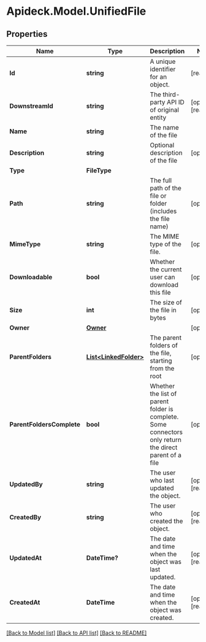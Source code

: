 # Apideck.Model.UnifiedFile

## Properties

Name | Type | Description | Notes
------------ | ------------- | ------------- | -------------
**Id** | **string** | A unique identifier for an object. | [readonly] 
**DownstreamId** | **string** | The third-party API ID of original entity | [optional] [readonly] 
**Name** | **string** | The name of the file | 
**Description** | **string** | Optional description of the file | [optional] 
**Type** | **FileType** |  | 
**Path** | **string** | The full path of the file or folder (includes the file name) | [optional] 
**MimeType** | **string** | The MIME type of the file. | [optional] 
**Downloadable** | **bool** | Whether the current user can download this file | [optional] 
**Size** | **int** | The size of the file in bytes | [optional] 
**Owner** | [**Owner**](Owner.md) |  | [optional] 
**ParentFolders** | [**List&lt;LinkedFolder&gt;**](LinkedFolder.md) | The parent folders of the file, starting from the root | [optional] 
**ParentFoldersComplete** | **bool** | Whether the list of parent folder is complete. Some connectors only return the direct parent of a file | [optional] 
**UpdatedBy** | **string** | The user who last updated the object. | [optional] [readonly] 
**CreatedBy** | **string** | The user who created the object. | [optional] [readonly] 
**UpdatedAt** | **DateTime?** | The date and time when the object was last updated. | [optional] [readonly] 
**CreatedAt** | **DateTime** | The date and time when the object was created. | [optional] [readonly] 

[[Back to Model list]](../README.md#documentation-for-models) [[Back to API list]](../README.md#documentation-for-api-endpoints) [[Back to README]](../README.md)

